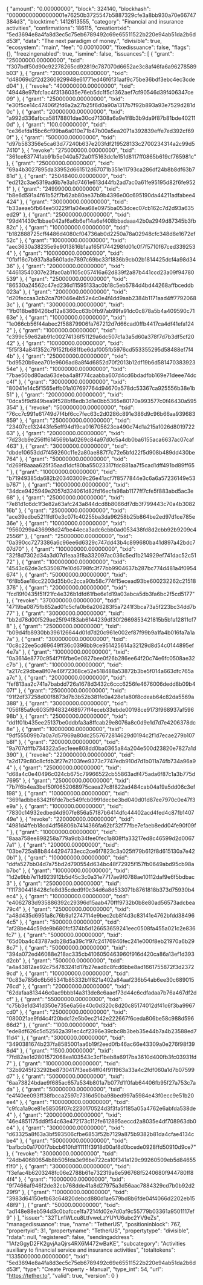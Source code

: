 {
  "amount": "0.00000000", 
  "block": 324140, 
  "blockhash": "00000000000000001e76250b3725547b5887329cfe3a8bb930a70e66747384d3", 
  "blocktime": 1412613555, 
  "category": "Financial and insurance activities", 
  "confirmations": 186115, 
  "creationtxid": "5ed3694e8a4fa8d3ec5c75eb6789492c69e65511522b220e94ab51da2b6dd53f", 
  "data": "The next paradigm of money.", 
  "divisible": true, 
  "ecosystem": "main", 
  "fee": "0.00010000", 
  "fixedissuance": false, 
  "flags": {}, 
  "freezingenabled": true, 
  "ismine": false, 
  "issuances": [
    {
      "grant": "25000000.00000000", 
      "txid": "f307bdf50d90c92278265cd92819c787070d6652ae3c8af46fa6a96278589b03"
    }, 
    {
      "grant": "20000000.00000000", 
      "txid": "d48069d2f2d2360929948e61771ed46f6f31aaf9c75be36bdf3ebc4ec3cded04"
    }, 
    {
      "revoke": "400000000.00000000", 
      "txid": "49448e97bfc1ac4f3136035e76eb5dc1f5c1362aef7cf90546d39f406347ce09"
    }, 
    {
      "grant": "25000000.00000000", 
      "txid": "e30f5ce14c47406f2fd6a2a27b25f6d0a90a1317b7f92b893a93e7529d281d0c"
    }, 
    {
      "grant": "20000000.00000000", 
      "txid": "a992d336afbca58178801dae30cd71308a6a9e1f8b3b9da9f87b81bde402110d"
    }, 
    {
      "grant": "100.00000000", 
      "txid": "ce36efda15bc6cf99ba6a010e71b47b00a5ea2071a392839effe7ed392cf690f"
    }, 
    {
      "grant": "500000.00000000", 
      "txid": "d97b583356e5ca63d77240b637e203fdf219528133c2700234314a2c99d57410"
    }, 
    {
      "revoke": "275000000.00000000", 
      "txid": "361ce637741ab91b5e040a572a0ff5163dc1e151d8117ff0865b619cf765981c"
    }, 
    {
      "grant": "25000000.00000000", 
      "txid": "69a4b3027895da33952d661512d67071b351e11793ca286df24b8b8df63b781d"
    }, 
    {
      "grant": "25048400.00000000", 
      "txid": "ed212c3ae5319ad6b7e3a1d7461e613d44fb2ad7ac0a61fe95195d82f6fe9521"
    }, 
    {
      "grant": "24999000.00000000", 
      "txid": "b8e6d591a4f61b52f7b62ab80ae37b9b4396e00c695190da44211adfabee4424"
    }, 
    {
      "grant": "30000000.00000000", 
      "txid": "b33aeae5fb64ee50229f1a04ea68e0975ba053dcec07cb162c7d2d93a635ed29"
    }, 
    {
      "grant": "25000000.00000000", 
      "txid": "99d41439c1bbae042af6a6b6ef14a6ef408bbadaaa42b0a2949d87345b3fb82c"
    }, 
    {
      "grant": "100000000.00000000", 
      "txid": "b182888725cff4486d4080cf04736ab0d2250a78a02948cfc348d8e1672ef52c"
    }, 
    {
      "grant": "10000000.00000000", 
      "txid": "aec3630a38235e9e9013816b1aa165f1744298fd01c0f7f5710f67ced3392534"
    }, 
    {
      "grant": "100000000.00000000", 
      "txid": "0fbf16c7b937a8a5601ade7897c69bc33f1836b9cb02b1814425dcf4a98d3436"
    }, 
    {
      "grant": "20000000.00000000", 
      "txid": "44613540307e23fac0ab1105c057416a62d839f2a87b441ccd23a09f94780539"
    }, 
    {
      "grant": "25000000.00000000", 
      "txid": "86530a24562c47ed236d11595133ac0b18c5eb5784d4bd44268affbceddb023a"
    }, 
    {
      "grant": "2000000.00000000", 
      "txid": "d20feccaa3cb2ca70f046e4b52e4c0e4f4dd9aab2384b1171aad4ff77920683c"
    }, 
    {
      "grant": "30000000.00000000", 
      "txid": "1fb018be89426bd12a8360cc63b0fb97ab99fa91dc0c878a5b4a409590c7163e"
    }, 
    {
      "grant": "10000000.00000000", 
      "txid": "1e066cb56f44abec2f58879906fa767212d7d66cad0ffb4417ca4df41efa1242"
    }, 
    {
      "grant": "1000000.00000000", 
      "txid": "c399c59e62ab91c00274136f51129a6dc507c1a3a5d60a378f7d7b3df5cf2042"
    }, 
    {
      "grant": "10000000.00000000", 
      "txid": "5f5f34a84f352c79152fb681fbe6daf005fb5976cd553355295d58488ef7f44b"
    }, 
    {
      "grant": "250000000.00000000", 
      "txid": "bd9520b9aea701e9606ad8a8f4d6852d70f2013b12df19b6d58147038392354e"
    }, 
    {
      "grant": "10000000.00000000", 
      "txid": "7bae50bd80ada63deba4a8f774caabba607d4cd6bdadfbb169e71deee74dcc4f"
    }, 
    {
      "grant": "30000000.00000000", 
      "txid": "80041e14c5f1565effb01a107697764d94670a578dc53367ca925556b38e1b51"
    }, 
    {
      "grant": "20000000.00000000", 
      "txid": "0dca5f9d949bea9f528bf8edb3d1e0bb5365e80170a993577c0f46430a595354"
    }, 
    {
      "revoke": "500000000.00000000", 
      "txid": "76cc7c991e61749d7f4bf6cc7fec63c2d0286c891e386d9c96b66aa939683859"
    }, 
    {
      "grant": "250000000.00000000", 
      "txid": "23407cc132443fe5eff94d19ca016705623ca490c74d1a215a1026d801972263"
    }, 
    {
      "grant": "20000000.00000000", 
      "txid": "7d23cb9e256ff614569b1a0269c84a97d0c5a4db0ba6155aca6637ac07caf463"
    }, 
    {
      "grant": "30000000.00000000", 
      "txid": "dbde10653dd7f459260c11e2a80ae887f7c72e5bfd22f5d908b489dd430be764"
    }, 
    {
      "grant": "50000000.00000000", 
      "txid": "d269f8aaaa625f35aad1dcf80ba55023317fdc881aa7f5cad1dff491bd89ff65"
    }, 
    {
      "grant": "10000000.00000000", 
      "txid": "b71949385da682b203403009c26e41acf7f8577844e3c6a6a57236149e53b767"
    }, 
    {
      "grant": "10000000.00000000", 
      "txid": "34dce9425949e2057d324061d82fd16ecfa98ab1177ff7cfe5f883abd5ac3e68"
    }, 
    {
      "grant": "25000000.00000000", 
      "txid": "7e81d1c6dc1f3e82a63afc243a844dcd8b8086df7db3f799443c70a4b308216b"
    }, 
    {
      "grant": "25000000.00000000", 
      "txid": "ace39edbe5211fdf0e3c07fc40255ba3da96258b25b864be2ed97d1ce785e36e"
    }, 
    {
      "grant": "10000000.00000000", 
      "txid": "9560299a436998d24fbe44eca3adc6cbb0ad053438fd8d2cbb92b9209c42556f"
    }, 
    {
      "grant": "25000000.00000000", 
      "txid": "0a390cc7273386a6c96ee6d6329c747dd43b4c899680ba41d897a42bdc707d70"
    }, 
    {
      "grant": "100000000.00000000", 
      "txid": "32f8d7302d34a3d07d1eaa3f8a332097ac036c5ed1b214929ef741dac52c5172"
    }, 
    {
      "grant": "100000000.00000000", 
      "txid": "4543c62de3c535087fe10d6798fc3f77bb9904637b287bc774d481a4f0954674"
    }, 
    {
      "grant": "50000000.00000000", 
      "txid": "6f8b5ae18cc2203d35b0c2cca90b58c774f15ecead93be600232262c21518376"
    }, 
    {
      "grant": "20000000.00000000", 
      "txid": "fcd19f0435f51f21fc4e326b1dfd61fbe6e1d19a03abca5db3fa6bc2f5cd5177"
    }, 
    {
      "revoke": "370000000.00000000", 
      "txid": "4719ba0875fb852ad01c5cfa0b6a206283f5a7241f3bca73a5f223bc34dd7b77"
    }, 
    {
      "grant": "30000000.00000000", 
      "txid": "bb2d78d00f529ae25f94f83ab6144239df30f2669853421815b5b1a12811cf78"
    }, 
    {
      "grant": "25000000.00000000", 
      "txid": "b09d4fb8930bb396126644d01d7d20c961e002ef87f99b9a1fa4b016fa7a1a7a"
    }, 
    {
      "grant": "300000000.00000000", 
      "txid": "0c8c22ee5cd69649ff36c0396bb9ce951425614a32129d8d54c0144895ef4e7a"
    }, 
    {
      "grant": "10000000.00000000", 
      "txid": "0a3614e8770c954f7f6fbe0e0827bee0f26b286ee64f20c74e6fc0508ae32c7b"
    }, 
    {
      "grant": "1000000.00000000", 
      "txid": "a217c29dbea8f07e46f72368ce52e518488a53872b3be5f014a663dfc765aa7c"
    }, 
    {
      "grant": "20000000.00000000", 
      "txid": "fef813aa2c741a7babdd726a1678d3432c6ccc6256fe4676006dedd8b09b407f"
    }, 
    {
      "grant": "25000000.00000000", 
      "txid": "91f2df37258d00f8873d7b3b52b381fe0a428e1a80f8cdeab64c82da5569a388"
    }, 
    {
      "grant": "30000000.00000000", 
      "txid": "056f85a9c6035f94832468977ff4eceb33ebde00198ce9173f968937af59698b"
    }, 
    {
      "grant": "25000000.00000000", 
      "txid": "dd1f01b435ee25137be0ddbfa3a8ffcab29e8076a8c0d9e1d7d7e4206378dc8e"
    }, 
    {
      "grant": "10000000.00000000", 
      "txid": "9df555099b7a0a7d57969a80dc2557672814629d0194c2f1d7ecae279b107b8f"
    }, 
    {
      "grant": "200000.00000000", 
      "txid": "9a707dfffb734322a5ec1eee808dd0ba0365a84a204e500d23820e7827a1d390"
    }, 
    {
      "revoke": "220000000.00000000", 
      "txid": "a2d179c80c8cfdb3f27e2103fee9373c7747edb910d7d1b011a74fb734a96a94"
    }, 
    {
      "grant": "25000000.00000000", 
      "txid": "d68a4c0e40496c024cb675c79966522cb55863adf475ada6f87c1a3b775d7695"
    }, 
    {
      "grant": "25000000.00000000", 
      "txid": "7b7f6b4ea3bef50f0652068975caea27c8f822ad484cab04a19a5dd06c3ef198"
    }, 
    {
      "grant": "100000000.00000000", 
      "txid": "3691adbbe8342f6fde7bc549fcb0991decbe3bd040d01d87ee7970c0e47f3e9a"
    }, 
    {
      "grant": "1000000.00000000", 
      "txid": "7830c14932edbed4d907fe856a57f87b6414dfc44402acd4fed4c87fb140749e"
    }, 
    {
      "revoke": "220000000.00000000", 
      "txid": "4981d4ffeb18cd4df56806b7414366fa62bf32f77fbe7efaeb8edd04fe90f09f"
    }, 
    {
      "grant": "10000000.00000000", 
      "txid": "8aaa758ee898258a779a9db34fee0fec1a808ffa33217ed8c46599d2d00677a1"
    }, 
    {
      "grant": "200000.00000000", 
      "txid": "03be725a88b8444294733ecc2ce6f7823c3a025ff79b612f8d615130a7e420b1"
    }, 
    {
      "grant": "100000000.00000000", 
      "txid": "ddfa527bb04d7a75bd2d790554d634bc48f72925f157fb0649abd95cb98ab7bc"
    }, 
    {
      "grant": "10000000.00000000", 
      "txid": "1d2e9bb7e11d923912b5d45c3c0a31e7717ae9f0788ae10112daf9e6f5bdbac3"
    }, 
    {
      "grant": "25000000.00000000", 
      "txid": "f117304418428c1e8d35cded9f0c34d6a8d533071b8761818b373d75930b4ec4"
    }, 
    {
      "grant": "100000000.00000000", 
      "txid": "e4062783d935886392c29396d15aab470fff9732b0b8e80ad56573adcbea79c4"
    }, 
    {
      "grant": "25000000.00000000", 
      "txid": "a48d435d6951a8c76b9a12747114e9bec2cb8f4d3c83141e4762bfdd384964c5"
    }, 
    {
      "grant": "500000.00000000", 
      "txid": "af28be44c59de9b680fcf374b5d126653659241eec0508fa455a021c2e836fc7"
    }, 
    {
      "grant": "5000000.00000000", 
      "txid": "65d0ba4c43787adb28d5a39c1f97c24176946fec241e000f8eb21970a6b298c7"
    }, 
    {
      "grant": "50000000.00000000", 
      "txid": "394a072ed46088e218ac335cb4106050463960f916d420ca86a13ef1d393d2cb"
    }, 
    {
      "grant": "500000.00000000", 
      "txid": "a4a43812ae92c754783241d17b27ead8c8fcd6bbe8ad1661755872f3d23729cd"
    }, 
    {
      "grant": "100000000.00000000", 
      "txid": "0c83e7856c6b565341b85332b1f821a402a84aaf236b54ab6ee30c68901576cd"
    }, 
    {
      "grant": "20000000.00000000", 
      "txid": "62dafaa813446c0ac9bbb14a313de8c6aaef73d44c6cdfadaa7b76a467df2dcf"
    }, 
    {
      "grant": "55000000.00000000", 
      "txid": "c75b3e1d341d350e735e6a56e40c0d320c8d20c85174012df41c6f3ba9967cd0"
    }, 
    {
      "grant": "25000000.00000000", 
      "txid": "080021ae9fd4c4f20bdc12e5b0ec2142e222667f6ceda806be58c988d59666d2"
    }, 
    {
      "grant": "1000.00000000", 
      "txid": "ede8df626c5d52562a391ec4cf2396e39cbc8b3beb35e44b7a4b23588ed711d4"
    }, 
    {
      "grant": "3000000.00000000", 
      "txid": "3490381674b237fa8585001aa6b19f2eed0fb46ac66e43309a0e276f98f398d4"
    }, 
    {
      "grant": "1500.00000000", 
      "txid": "7fd82ae1d2801572068ea103543c3cf1beb8a6917ba3610d400fb3fc03931fd7"
    }, 
    {
      "grant": "10000000.00000000", 
      "txid": "32b9245f23292be8730417f3ee84ff04f911963a33a4c2fdf060a1d7b07599d7"
    }, 
    {
      "grant": "50000000.00000000", 
      "txid": "6aa73824bdae9f685ac657a534b801a7b077d1f0fab64406fb95f27a753c7ada"
    }, 
    {
      "grant": "50000000.00000000", 
      "txid": "e4f40ee093ff38fbcca2597c7316d50ba98bed997a5984e43f0ecc9e51b20ee4"
    }, 
    {
      "grant": "100000000.00000000", 
      "txid": "c9fca1a9ce81e58505f07c2230170524d3f3fa5f185a05a4762e6abfda538de4"
    }, 
    {
      "grant": "20000000.00000000", 
      "txid": "46e4851175dd9f54c63e472173c112fe612895aeccd2a8035e4df708963db0e4"
    }, 
    {
      "grant": "30000000.00000000", 
      "txid": "d63325a8f63a3bf593506cfbe6853f52b7129a875b9382b81da4cfae4134cbe4"
    }, 
    {
      "grant": "50000000.00000000", 
      "txid": "bafbcb0a1700f7bbcb610fdf11111f3918d00af8d0bcede0928ffd50910d9ce7"
    }, 
    {
      "revoke": "30000000.00000000", 
      "txid": "24db40680654b8b505fda3e96be722ca10f341a129c99260509eb5d84655f1f0"
    }, 
    {
      "grant": "300000000.00000000", 
      "txid": "f3efac4b6203248fc06e2788b61e732319a6e596768f5240680f944780ff84f4"
    }, 
    {
      "grant": "10000000.00000000", 
      "txid": "9f7466af946f2de32cb768dde41a8d27975a3d56aac7884329cd7b0b92d229f9"
    }, 
    {
      "grant": "10000000.00000000", 
      "txid": "3983d64150efb63c64820debcd880d1ae579bd8b6fde04f4066d2202eb1548f9"
    }, 
    {
      "grant": "50000.00000000", 
      "txid": "ad148e88eb594d3c0bafcce1fa7214fd02e7d0af9c55779b03361a9501117ef9"
    }
  ], 
  "issuer": "32TLn1WLcu8LtfvweLzYUYU6ubc2YV9eZs", 
  "managedissuance": true, 
  "name": "TetherUS", 
  "positioninblock": 767, 
  "propertyid": 31, 
  "propertyname": "TetherUS", 
  "propertytype": "divisible", 
  "rdata": null, 
  "registered": false, 
  "sendingaddress": "1AfzGgyD2FK2gvjAaQjrs4RX6M472wBaKE", 
  "subcategory": "Activities auxiliary to financial service and insurance activities", 
  "totaltokens": "1335000000.00000000", 
  "txid": "5ed3694e8a4fa8d3ec5c75eb6789492c69e65511522b220e94ab51da2b6dd53f", 
  "type": "Create Property - Manual", 
  "type_int": 54, 
  "url": "https://tether.to", 
  "valid": true, 
  "version": 0
}
